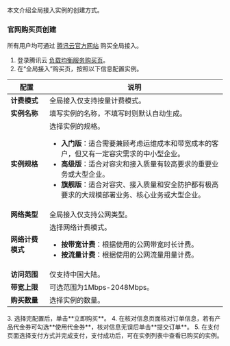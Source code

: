 本文介绍全局接入实例的创建方式。

### 官网购买页创建
所有用户均可通过 [腾讯云官方网站](https://buy.cloud.tencent.com/ga) 购买全局接入。
1. 登录腾讯云 [负载均衡服务购买页](https://buy.cloud.tencent.com/ga)。
2. 在“全局接入”购买页，按照以下信息配置实例。
<table>
<thead>
<tr><th width="18%">配置</th><th>说明</th></tr>
</thead>
<tbody>
<tr><td><strong>计费模式</strong></td><td>全局接入仅支持按量计费模式。</td></tr>
<tr><td><strong>实例名称</strong></td><td>填写实例的名称，不填写时则默认自动生成。
</td></tr>
<tr><td><strong>实例规格</strong></td><td>选择实例的规格。<ul>
<li><strong>入门版</strong>：适合需要兼顾考虑运维成本和带宽成本的客户，但又有一定容灾需求的中小型企业。</li><li><strong>高级版</strong>：适合对容灾和接入质量有较高要求的重要业务或大型企业。</li><li><strong>旗舰版</strong>：适合对容灾、接入质量和安全防护都有极高要求的大规模部署业务、核心业务或大型企业。</li></ul></td></tr>
<tr><td><strong>网络类型</strong></td><td>全局接入仅支持公网类型。</td></tr>
<tr><td><strong>网络计费模式</strong></td><td>选择网络计费模式。<ul>
<li><strong>按带宽计费</strong>：根据使用的公网带宽时长计费。</li><li><strong>按流量计费</strong>：根据使用的公网流量用量计费。</li></ul></td></tr>
<tr><td><strong>访问范围</strong></td><td>仅支持中国大陆。
</td></tr>
<tr><td><strong>带宽上限</strong></td><td>可选范围为1Mbps-2048Mbps。
</td></tr>
<tr><td><strong>购买数量</strong></td><td>选择实例的数量。
</td></tr>
</tbody></table>
3. 选择完配置后，单击**立即购买**。
4. 在核对信息页面核对订单信息，若有产品代金券可勾选**使用代金券**，核对信息无误后单击**提交订单**。
5. 在支付页面选择支付方式并完成支付，支付成功后，可在实例列表中查看已购买的实例。

